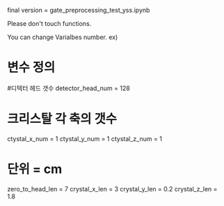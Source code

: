 final version = gate_preprocessing_test_yss.ipynb

Please don't touch functions.

You can change Varialbes number.
ex)
# 변수 정의

#디텍터 헤드 갯수
detector_head_num =  128

# 크리스탈 각 축의 갯수
ctystal_x_num = 1
ctystal_y_num = 1
ctystal_z_num = 1

# 단위 = cm
zero_to_head_len = 7
crystal_x_len = 3
crystal_y_len = 0.2
crystal_z_len = 1.8

